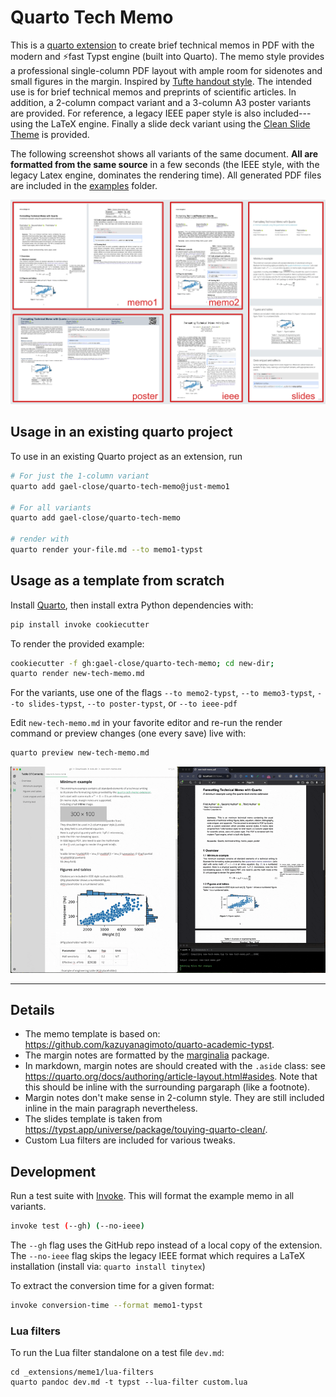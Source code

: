 # Quarto Tech Memo

This is a [quarto extension](https://quarto.org/) to create brief technical memos in PDF 
with the modern and ⚡fast Typst engine (built into Quarto).
The memo style provides a professional single-column PDF layout 
with ample room for sidenotes and small figures in the margin.
Inspired by [Tufte handout style](https://rstudio.github.io/tufte/).
The intended use is for brief technical memos and preprints of scientific articles.
In addition, a 2-column compact variant and a 3-column A3 poster variants are provided.
For reference, a legacy IEEE paper style is also included---using the LaTeX engine.
Finally a slide deck variant using the [Clean Slide Theme](https://typst.app/universe/package/touying-quarto-clean/) is provided. 

The following screenshot shows all variants of the same document.
**All are formatted from the same source** in a few seconds
(the IEEE style, with the legacy Latex engine, dominates the rendering time).
All generated PDF files are included in the [examples](examples) folder.

<img width=800 src=examples/collage.png>

## Usage in an existing quarto project

To use in an existing Quarto project as an extension, run

```bash
# For just the 1-column variant
quarto add gael-close/quarto-tech-memo@just-memo1

# For all variants
quarto add gael-close/quarto-tech-memo

# render with 
quarto render your-file.md --to memo1-typst
```

## Usage as a template from scratch

Install [Quarto](https://quarto.org/docs/get-started/),
then install extra Python dependencies with:

```bash
pip install invoke cookiecutter
```

To render the provided example:

```bash
cookiecutter -f gh:gael-close/quarto-tech-memo; cd new-dir;
quarto render new-tech-memo.md 
```

For the variants, use one of the flags `--to memo2-typst`, `--to memo3-typst`, `--to slides-typst`, `--to poster-typst`, or `--to ieee-pdf` 

Edit `new-tech-memo.md` in your favorite editor and re-run the render command
or preview changes (one every save) live with:

```bash
quarto preview new-tech-memo.md
```

![](examples/preview-mode.gif)

---

## Details

* The memo template is based on: https://github.com/kazuyanagimoto/quarto-academic-typst.
* The margin notes are formatted by the [marginalia](https://typst.app/universe/package/marginalia/) package.
* In markdown, margin notes are should created with the `.aside` class: 
  see https://quarto.org/docs/authoring/article-layout.html#asides. 
  Note that this should be inline with the surrounding pargaraph (like a footnote).
* Margin notes don't make sense in 2-column style. 
They are still included inline in the main paragraph nevertheless.
* The slides template is taken from https://typst.app/universe/package/touying-quarto-clean/.
* Custom Lua filters are included for various tweaks.

## Development

Run a test suite with [Invoke](https://www.pyinvoke.org/). 
This will format the example memo in all variants.

```bash
invoke test (--gh) (--no-ieee)
```

The `--gh` flag uses the GitHub repo instead of a local copy of the extension.
The `--no-ieee` flag skips the legacy IEEE format which requires a LaTeX installation (install via: `quarto install tinytex`)

To extract the conversion time for a given format:

```bash
invoke conversion-time --format memo1-typst
```
### Lua filters

To run the Lua filter standalone on a test file `dev.md`:

```
cd _extensions/meme1/lua-filters
quarto pandoc dev.md -t typst --lua-filter custom.lua
```
